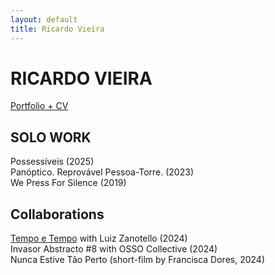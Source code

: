 ```yaml
---
layout: default
title: Ricardo Vieira
---
```


# RICARDO VIEIRA
<span class="subtitle"><a href="https://drive.google.com/file/d/1h6vjKp67jGPnLY6Mnubx8NZEv_2xnL_1/view?usp=sharing" target="_blank">Portfolio + CV</a></span>

## SOLO WORK
Possessíveis (2025)  
Panóptico. Reprovável Pessoa-Torre. (2023)  
We Press For Silence (2019)  

## Collaborations
<a href="https://luizzanotello.com/tempo-e-tempo/" target="_blank">Tempo e Tempo</a> with Luiz Zanotello (2024)  
Invasor Abstracto #8 with OSSO Collective (2024)  
Nunca Estive Tão Perto (short-film by Francisca Dores, 2024)